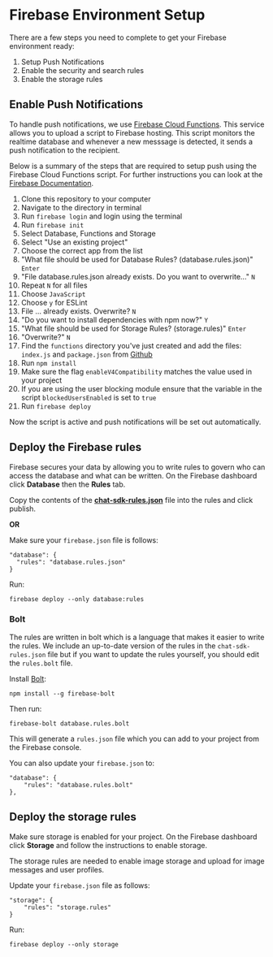 # Firebase Environment Setup

There are a few steps you need to complete to get your Firebase environment ready:

1. Setup Push Notifications
2. Enable the security and search rules
3. Enable the storage rules

## Enable Push Notifications

To handle push notifications, we use [Firebase Cloud Functions](https://firebase.google.com/docs/functions/). This service allows you to upload a script to Firebase hosting. This script monitors the realtime database and whenever a new messsage is detected, it sends a push notification to the recipient. 

Below is a summary of the steps that are required to setup push using the Firebase Cloud Functions script. For further instructions you can look at the [Firebase Documentation](https://firebase.google.com/docs/functions/get-started). 

1. Clone this repository to your computer
2. Navigate to the directory in terminal
3. Run `firebase login` and login using the terminal
6. Run `firebase init`
4. Select Database, Functions and Storage
5. Select "Use an existing project"
7. Choose the correct app from the list
8. "What file should be used for Database Rules? (database.rules.json)" `Enter`
9. "File database.rules.json already exists. Do you want to overwrite..." `N`
10. Repeat `N` for all files
8. Choose `JavaScript`
9. Choose `y` for ESLint
10. File ... already exists. Overwrite? `N` 
11. "Do you want to install dependencies with npm now?" `Y`
12. "What file should be used for Storage Rules? (storage.rules)" `Enter`
13. "Overwrite?" `N`
11. Find the `functions` directory you've just created and add the files: `index.js` and `package.json` from [Github](https://github.com/chat-sdk/chat-sdk-firebase/tree/master/functions) 
12. Run `npm install`
13. Make sure the flag `enableV4Compatibility` matches the value used in your project
14. If you are using the user blocking module ensure that the variable in the script `blockedUsersEnabled` is set to `true` 
15. Run `firebase deploy` 

Now the script is active and push notifications will be set out automatically. 

## Deploy the Firebase rules

Firebase secures your data by allowing you to write rules to govern who can access the database and what can be written. On the Firebase dashboard click **Database** then the **Rules** tab. 

Copy the contents of the [**chat-sdk-rules.json**](https://github.com/chat-sdk/chat-sdk-firebase/blob/master/chat-sdk-rules.json) file into the rules and click publish.

**OR**

Make sure your `firebase.json` file is follows:

```
"database": {
  "rules": "database.rules.json"
}
```

Run:

```
firebase deploy --only database:rules
```

### Bolt

The rules are written in bolt which is a language that makes it easier to write the rules. We include an up-to-date version of the rules in the `chat-sdk-rules.json` file but if you want to update the rules yourself, you should edit the `rules.bolt` file. 

Install [Bolt](https://github.com/FirebaseExtended/bolt/blob/master/docs/guide.md):

```
npm install --g firebase-bolt
```

Then run:

```
firebase-bolt database.rules.bolt
```

This will generate a `rules.json` file which you can add to your project from the Firebase console. 

You can also update your `firebase.json` to:

```
"database": {
    "rules": "database.rules.bolt"
},  
```

## Deploy the storage rules

Make sure storage is enabled for your project. On the Firebase dashboard click **Storage** and follow the instructions to enable storage.

The storage rules are needed to enable image storage and upload for image messages and user profiles. 

Update your `firebase.json` file as follows:

```
"storage": {
	"rules": "storage.rules"
}
```

Run:

```
firebase deploy --only storage
```
  
  
